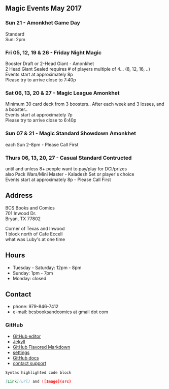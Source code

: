 ## Magic Events May 2017

### Sun 21 - Amonkhet Game Day
Standard  
Sun: 2pm  

### Fri 05, 12, 19 & 26 - Friday Night Magic
Booster Draft or 2-Head Giant - Amonkhet  
2 Head Giant Sealed requires # of players multiple of 4... (8, 12, 16, ..)  
Events start at approximately 8p  
Please try to arrive close to 7:40p  

### Sat 06, 13, 20 & 27 - Magic League Amonkhet
Minimum 30 card deck from 3 boosters..
After each week and 3 losses, and a booster..  
Events start at approximately 7p  
Please try to arrive close to 6:40p  

### Sun 07 & 21 - Magic Standard Showdown Amonkhet
each Sun 2-8pm - Please Call First  

### Thurs 06, 13, 20, 27 - Casual Standard Contructed
until and unless 8+ people want to pay/play for DCI/prizes  
also Pack Wars/Mini Master - Kaladesh Set or player's choice  
Events start at approximately 8p - Please Call First  

## Address
BCS Books and Comics  
701 Inwood Dr.  
Bryan, TX 77802  

Corner of Texas and Inwood  
1 block north of Cafe Eccell  
what was Luby's at one time  

## Hours

* Tuesday - Saturday: 12pm - 8pm
* Sunday: 1pm - 7pm
* Monday: closed

## Contact

* phone: 979-846-7412
* e-mail: bcsbooksandcomics at gmail dot com

### GitHub

* [GitHub editor](https://github.com/timesmith/timesmith.github.io/edit/master/index.md)
* [Jekyll](https://jekyllrb.com/)
* [GitHub Flavored Markdown](https://guides.github.com/features/mastering-markdown/)
* [settings](https://github.com/timesmith/timesmith.github.io/settings)
* [GitHub docs](https://help.github.com/categories/github-pages-basics/)
* [contact support](https://github.com/contact)

```markdown
Syntax highlighted code block

[Link](url) and ![Image](src)
```
